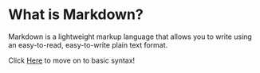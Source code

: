 # What is Markdown?

Markdown is a lightweight markup language that allows you to write using an easy-to-read, easy-to-write plain text format.

Click [Here](basicsyntax.md) to move on to basic syntax!
